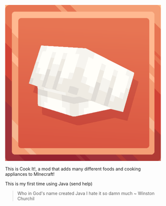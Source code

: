 ![img.png](src/main/resources/assets/cook-it/icon.png)

This is Cook It!, a mod that adds many different foods and cooking appliances to MInecraft!

This is my first time using Java (send help)

> Who in God's name created Java I hate it so damn much ~ Winston Churchil
